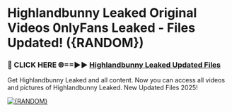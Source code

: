 # Highlandbunny Leaked Original Videos 0nlyFans Leaked - Files Updated! ({RANDOM})

<h3>🔴 CLICK HERE 🌐==►► <a href="https://betterlinks.top/A2PfLJ" rel="nofollow">Highlandbunny Leaked Updated Files</a></h3>

Get Highlandbunny Leaked and all content. Now you can access all videos and pictures of Highlandbunny Leaked. New Updated Files 2025!

[![{RANDOM}](https://i.imgur.com/ppqm5kG.gif)](https://betterlinks.top/A2PfLJ)
